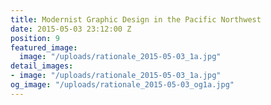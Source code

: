 ```yaml
---
title: Modernist Graphic Design in the Pacific Northwest
date: 2015-05-03 23:12:00 Z
position: 9
featured_image:
  image: "/uploads/rationale_2015-05-03_1a.jpg"
detail_images:
- image: "/uploads/rationale_2015-05-03_1a.jpg"
og_image: "/uploads/rationale_2015-05-03_og1a.jpg"
---
```


